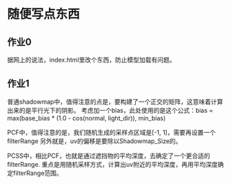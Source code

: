 # 随便写点东西

## 作业0
据网上的说法，index.html里改个东西，防止模型加载有问题。

## 作业1
普通shadowmap中，值得注意的点是，要构建了一个正交的矩阵，这意味着计算出来的是平行光下的阴影。
考虑加一个bias，此处使用的是这个公式：bias = max(base_bias * (1.0 - cos(normal, light_dir)), min_bias)

PCF中，值得注意的是，我们随机生成的采样点区域是[-1, 1]，需要再设置一个filterRange
另外就是，uv的偏移是要除以Shadowmap_Size的。

PCSS中，相比PCF，也就是通过遮挡物的平均深度，去确定了一个更合适的filterRange.
重点是用随机采样方式，计算出uv附近的平均深度，再用平均深度确定filterRange范围。

